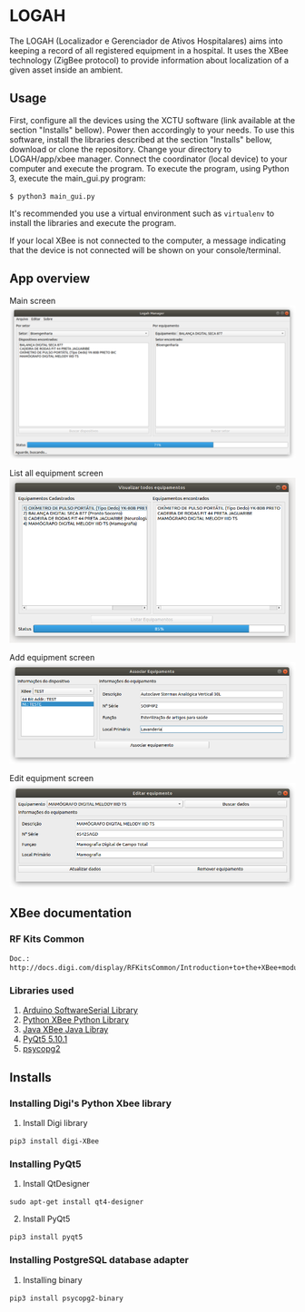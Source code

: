 # LOGAH
The LOGAH (Localizador e Gerenciador de Ativos Hospitalares) aims into keeping a record of all
registered equipment in a hospital. It uses the XBee technology (ZigBee protocol) to provide information about
localization of a given asset inside an ambient.
## Usage
First, configure all the devices using the XCTU software (link available at the section "Installs" bellow). Power then accordingly to your needs.
To use this software, install the libraries described at the section "Installs" bellow, download or clone the repository. Change your directory to LOGAH/app/xbee manager. Connect the coordinator (local device) to your computer and execute the program.
To execute the program, using Python 3, execute the main_gui.py program:

`$ python3 main_gui.py`

It's recommended you use a virtual environment such as `virtualenv` to install the libraries
and execute the program.

If your local XBee is not connected to the computer, a message indicating that the device is not connected will be shown on your console/terminal.
## App overview

Main screen
![app image](app/img/main_window.png "LOGAH's search equipment screen")

List all equipment screen
![app image](app/img/list_window.png "List equipment screen")

Add equipment screen
![app image](app/img/associate_equipment_window.png "Add equipment screen")

Edit equipment screen
![app image](app/img/edit_equipment.png "Add equipment screen")

## XBee documentation
### RF Kits Common
    Doc.: http://docs.digi.com/display/RFKitsCommon/Introduction+to+the+XBee+modules
### Libraries used
 1. [Arduino SoftwareSerial Library](https://www.arduino.cc/en/Reference/SoftwareSerial)
 1. [Python XBee Python Library](http://xbplib.readthedocs.io/en/latest/)
 1. [Java XBee Java Libray](https://www.digi.com/resources/documentation/digidocs/90001438/#concepts/c_90001438.htm%3FTocPath%3D_____1)
 1. [PyQt5 5.10.1](http://pyqt.sourceforge.net/Docs/PyQt5/)
 1. [psycopg2](https://wiki.postgresql.org/wiki/Psycopg2)


## Installs
### Installing Digi's Python Xbee library

  1. Install Digi library

  `pip3 install digi-XBee`

### Installing PyQt5

  1. Install QtDesigner

  `sudo apt-get install qt4-designer`

  2. Install PyQt5

   `pip3 install pyqt5`

### Installing PostgreSQL database adapter
  1. Installing binary

  `pip3 install psycopg2-binary`
